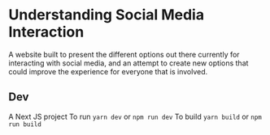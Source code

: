 # Understanding Social Media Interaction

A website built to present the different options out there currently for interacting with social media, and an attempt to create new options that could improve the experience for everyone that is involved.

## Dev
A Next JS project
To run `yarn dev` or `npm run dev`
To build `yarn build` or `npm run build`